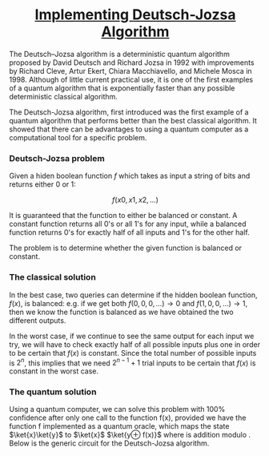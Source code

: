 # <u><center>Implementing Deutsch-Jozsa Algorithm</u></center>

The Deutsch–Jozsa algorithm is a deterministic quantum algorithm proposed by David Deutsch and Richard Jozsa in 1992 with improvements by Richard Cleve, Artur Ekert, Chiara Macchiavello, and Michele Mosca in 1998. Although of little current practical use, it is one of the first examples of a quantum algorithm that is exponentially faster than any possible deterministic classical algorithm.

The Deutsch-Jozsa algorithm, first introduced was the first example of a quantum algorithm that performs better than the best classical algorithm. It showed that there can be advantages to using a quantum computer as a computational tool for a specific problem.


### Deutsch-Jozsa problem

Given a hiden boolean function $f$ which takes as input a string of bits and returns either $0$ or $1$:

$$
f(x0, x1, x2, ...)
$$

It is guaranteed that the function to either be balanced or constant. A constant function returns all $0$'s or all $1$'s for any input, while a balanced function returns $0$'s for exactly half of all inputs and $1$'s for the other half.

The problem is to determine whether the given function is balanced or constant.

### The classical solution

In the best case, two queries can determine if the hidden boolean function, $f(x)$, is balanced: e.g. if we get both $f(0,0,0,...)→0$ and $f(1,0,0,...)→1$, then we know the function is balanced as we have obtained the two different outputs.

In the worst case, if we continue to see the same output for each input we try, we will have to check exactly half of all possible inputs plus one in order to be certain that $f(x)$ is constant. Since the total number of possible inputs is $2^n$, this implies that we need $2^{n−1}+1$ trial inputs to be certain that $f(x)$ is constant in the worst case.

### The quantum solution

Using a quantum computer, we can solve this problem with 100% confidence after only one call to the function f(x), provided we have the function f  implemented as a quantum oracle, which maps the state
$\ket{x}\ket{y}$ to $\ket{x}$ $\ket{y⊕ f(x)}$
where   is addition modulo . Below is the generic circuit for the Deutsch-Jozsa algorithm.
